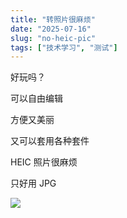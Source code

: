 ```yaml
---
title: "转照片很麻烦"
date: "2025-07-16"
slug: "no-heic-pic"
tags: ["技术学习", "测试"]
---
```

好玩吗？


可以自由编辑


方便又美丽


又可以套用各种套件


HEIC 照片很麻烦


只好用 JPG


![](https://prod-files-secure.s3.us-west-2.amazonaws.com/112d0858-5090-4d34-a606-b75eb8d65fd2/39f37d4e-f5dd-41a3-b36f-d5a0ee472000/b3d17f5a-b229-44e9-b092-8cacbac287cd.png?X-Amz-Algorithm=AWS4-HMAC-SHA256&X-Amz-Content-Sha256=UNSIGNED-PAYLOAD&X-Amz-Credential=ASIAZI2LB466T2J7YXKN%2F20250724%2Fus-west-2%2Fs3%2Faws4_request&X-Amz-Date=20250724T111010Z&X-Amz-Expires=3600&X-Amz-Security-Token=IQoJb3JpZ2luX2VjEAMaCXVzLXdlc3QtMiJHMEUCIQCHImbWcqgU037pLW55VSNTxde6RySykIuvcOXRN5S8IgIgOwlgKNie1rwQOGBl4KlFqYI4SulguUSYo%2Fwj8VK8lRsq%2FwMILBAAGgw2Mzc0MjMxODM4MDUiDNoGYlrsX1GembFNIircAxcNm0qBIM7lDnWjacckgq5XV379%2FoaJQD2Ltrs3aXsZRrKsnSIex0dVT%2BmjFsd2tSa0J6dbQkBffM6x%2FC0LGYYdpqoByNMD9rtKU2lNxAOrnLVLvYP3lqAHncbAhoU%2FqAq8stOobEEIgBGqsIXNGDSWXnVKL7gpPNUc6c9YXmj9Hq3DqA6tT5sO4zuLdDP%2FRouynPyYBFPYiInPCRsMwb5lBMnJ5yEl2LInXG7oh0EqICvoz8HZL6osImEUdFw0S0nqywCSvIXcl6AeBtSjtYL7mvHqwlnpTGtJWuBpheM1JchzmSxP%2Fyd8DpQyUfZfc82FjHokgmyYD6%2BUTKFOfXrowL2ZfqD%2BlHlICDqoZjOoWdPqofrHcx%2FEcF6x4WjdpAs7u5TC%2BS1QCpfNlG3RSNch6PTvHgMVUrKqFAygdnxxp1ciJJwwIEyrA9%2Ft7pKe3mNOeiDvAjEt%2BGk3k56qHEX27I7qA%2BC1veiNmzpMBQ5wfNkV5S8qzVrtY3SAUSa6wwtSgJAEw06WIheb2M%2BjN9eDYhZY9YhPI9Qr9yMCXt698tbr0EnH3pA%2FQq2qA21TO6LfsphBvDM3do0y6b9fU7FYV7W0t94LQA3L%2FbVGa2iry3deDMsmqHq6kXJGMPWbiMQGOqUBN18GZTQsmp5mEUBd12LYp0girG4Zmpd8jCQoqARDBEK5%2BbftP4rND2xdjaPWGBFwMFFS%2BPw%2FvkUDD%2F6m%2BizGhMLYf8MNU33bZBvJJnCo8vT6Ca7Lz9fK9mqC8W5XH7%2B6FYo9S7tV5iElgbF7Pj3gjxTIuPHQKwzK1FzvspQg5yXFymA4p68LsPkXwQimGpp04eDaefZMguhjOCWpvJ05dsMxzJHf&X-Amz-Signature=3570cb739301830d02155be398e374b49302b0dd293d27ae54385b9f4c8e0ca9&X-Amz-SignedHeaders=host&x-amz-checksum-mode=ENABLED&x-id=GetObject)


